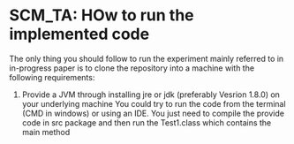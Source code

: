 # SCM_TA: HOw to run the implemented code
The only thing you should follow to run the experiment mainly referred to in in-progress paper is to clone the repository into a machine with the following requirements:
1. Provide a JVM through installing jre or jdk (preferably Vesrion 1.8.0) on your underlying machine
You could try to run the code from the terminal (CMD in windows) or using an IDE. You just need to compile the provide code in src package and then run the Test1.class which contains the main method  